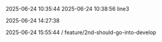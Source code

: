 2025-06-24 10:35:44
2025-06-24 10:38:56
line3






2025-06-24 14:27:38

2025-06-24 15:55:44 / feature/2nd-should-go-into-develop



